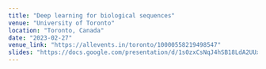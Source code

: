```yaml
---
title: "Deep learning for biological sequences"
venue: "University of Toronto"
location: "Toronto, Canada"
date: "2023-02-27"
venue_link: "https://allevents.in/toronto/10000558219498547"
slides: "https://docs.google.com/presentation/d/1s0zxCsNqJ4hSB18LdA2UUx1IDUhwGXVszrTnJcFPSaQ/edit?usp=sharing"
---
```

